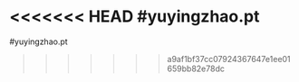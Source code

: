 <<<<<<< HEAD
#yuyingzhao.pt
=======
#yuyingzhao.pt
>>>>>>> a9af1bf37cc07924367647e1ee01659bb82e78dc
